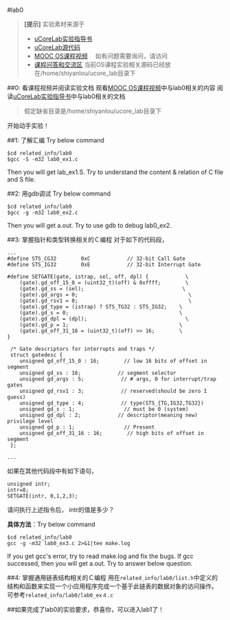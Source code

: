 #lab0 
> **[提示]**
> 实验素材来源于
>  - [uCoreLab实验指导书](http://objectkuan.gitbooks.io/ucore-docs/content/)
>  - [uCoreLab源代码](https://github.com/chyyuu/ucore_lab)
>  - [MOOC OS课程视频](http://www.xuetangx.com/courses/TsinghuaX/30240243X/2015_T1/)　
如有问题需要询问，请访问
> - [课程问答和交流区](https://piazza.com/tsinghua.edu.cn/spring2015/30240243x/home)
> 当前OS课程实验相关源码已经放在/home/shiyanlou/ucore_lab目录下

##0: 看课程视频并阅读实验文档
观看[MOOC OS课程视频](http://www.xuetangx.com/courses/TsinghuaX/30240243X/2015_T1/)中与lab0相关的内容
阅读[uCoreLab实验指导书](http://objectkuan.gitbooks.io/ucore-docs/content/)中与lab0相关的文档
> 假定缺省目录是/home/shiyanlou/ucore_lab目录下

开始动手实验！

##1: 了解汇编
Try below command
```
$cd related_info/lab0
$gcc -S -m32 lab0_ex1.c
```
Then you will get lab_ex1.S. Try to understand the content & relation of C file  and S file. 

##2: 用gdb调试
Try below command
```
$cd related_info/lab0
$gcc -g -m32 lab0_ex2.c
```
Then you will get a.out. Try to use gdb to debug lab0_ex2. 

##3: 掌握指针和类型转换相关的Ｃ编程
对于如下的代码段，
```
...
#define STS_CG32        0xC            // 32-bit Call Gate
#define STS_IG32        0xE            // 32-bit Interrupt Gate

#define SETGATE(gate, istrap, sel, off, dpl) {            \
    (gate).gd_off_15_0 = (uint32_t)(off) & 0xffff;        \
    (gate).gd_ss = (sel);                                \
    (gate).gd_args = 0;                                    \
    (gate).gd_rsv1 = 0;                                    \
    (gate).gd_type = (istrap) ? STS_TG32 : STS_IG32;    \
    (gate).gd_s = 0;                                    \
    (gate).gd_dpl = (dpl);                                \
    (gate).gd_p = 1;                                    \
    (gate).gd_off_31_16 = (uint32_t)(off) >> 16;        \
}

 /* Gate descriptors for interrupts and traps */
 struct gatedesc {
    unsigned gd_off_15_0 : 16;        // low 16 bits of offset in segment
    unsigned gd_ss : 16;            // segment selector
    unsigned gd_args : 5;            // # args, 0 for interrupt/trap gates
    unsigned gd_rsv1 : 3;            // reserved(should be zero I guess)
    unsigned gd_type : 4;            // type(STS_{TG,IG32,TG32})
    unsigned gd_s : 1;                // must be 0 (system)
    unsigned gd_dpl : 2;            // descriptor(meaning new) privilege level
    unsigned gd_p : 1;                // Present
    unsigned gd_off_31_16 : 16;        // high bits of offset in segment
 };
 
... 

```
如果在其他代码段中有如下语句，
```
unsigned intr;
intr=8;
SETGATE(intr, 0,1,2,3);
```
请问执行上述指令后， intr的值是多少？

**具体方法**：Try below command
```
$cd related_info/lab0
gcc -g -m32 lab0_ex3.c 2>&1|tee make.log
```
If you get gcc's error, try to read make.log and fix the bugs.
If gcc successed, then you will get a.out. 
Try to answer below question. 


##4: 掌握通用链表结构相关的Ｃ编程
用在`related_info/lab0/list.h`中定义的结构和函数来实现一个小应用程序完成一个基于此链表的数据对象的访问操作。
可参考`related_info/lab0/lab0_ex４.c`

##如果完成了lab0的实验要求，恭喜你，可以进入lab1了！

